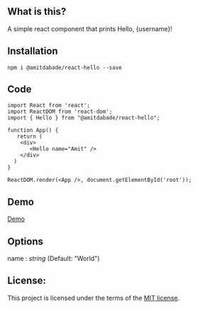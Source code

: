 ## What is this?

A simple react component that prints Hello, {username}!

## Installation

```
npm i @amitdabade/react-hello --save
````

## Code

```
import React from 'react';
import ReactDOM from 'react-dom';
import { Hello } from "@amitdabade/react-hello";

function App() {
   return (
    <div>
       <Hello name="Amit" />
    </div>
  )
}

ReactDOM.render(<App />, document.getElementById('root'));
```

## Demo

[Demo](https://codesandbox.io/s/react-hello-vnuw5)

## Options

name : _string_ (Default: "World")

## License:

This project is licensed under the terms of the
[MIT license](/LICENSE).
